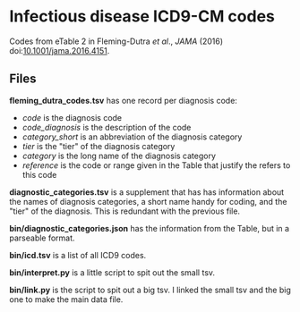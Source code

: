 # Infectious disease ICD9-CM codes

Codes from eTable 2 in Fleming-Dutra *et al*., *JAMA* (2016) doi:[10.1001/jama.2016.4151](http://dx.doi.org/10.1001/jama.2016.4151).

## Files

**fleming_dutra_codes.tsv** has one record per diagnosis code:

- *code* is the diagnosis code
- *code_diagnosis* is the description of the code
- *category_short* is an abbreviation of the diagnosis category
- *tier* is the "tier" of the diagnosis category
- *category* is the long name of the diagnosis category
- *reference* is the code or range given in the Table that justify the refers to this code

**diagnostic_categories.tsv** is a supplement that has has information about
the names of diagnosis categories, a short name handy for coding, and the
"tier" of the diagnosis. This is redundant with the previous file.

**bin/diagnostic_categories.json** has the information from the Table, but in a parseable format.

**bin/icd.tsv** is a list of all ICD9 codes.

**bin/interpret.py** is a little script to spit out the small tsv.

**bin/link.py** is the script to spit out a big tsv. I linked the small tsv and
the big one to make the main data file.
